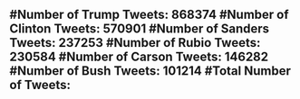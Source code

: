 #Number of Trump Tweets: 868374
#Number of Clinton Tweets: 570901
#Number of Sanders Tweets: 237253
#Number of Rubio Tweets: 230584
#Number of Carson Tweets: 146282
#Number of Bush Tweets: 101214
#Total Number of Tweets:  
---
